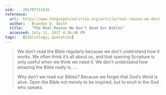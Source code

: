 ```yaml
---
uid:	201707111616
reference:
  url:	https://www.thegospelcoalition.org/article/real-reason-we-dont-read-our-bibles
  author:	Brandon D. Smith
  title:	"The Real Reason We Don’t Read Our Bibles"
  accessed:	July 11, 2017 4:16:48 PM
tags:	[bibliology, quotation]
---
```


> We don’t read the Bible regularly because we don’t understand how it works. We often think it’s all about us, and that opening Scripture is only useful when we think we need it. We don’t understand how amazing the Bible really is. …
> 
> Why don’t we read our Bibles? Because we forget that God’s Word is alive. Open the Bible not merely to be inspired, but to exult in the God who speaks.
